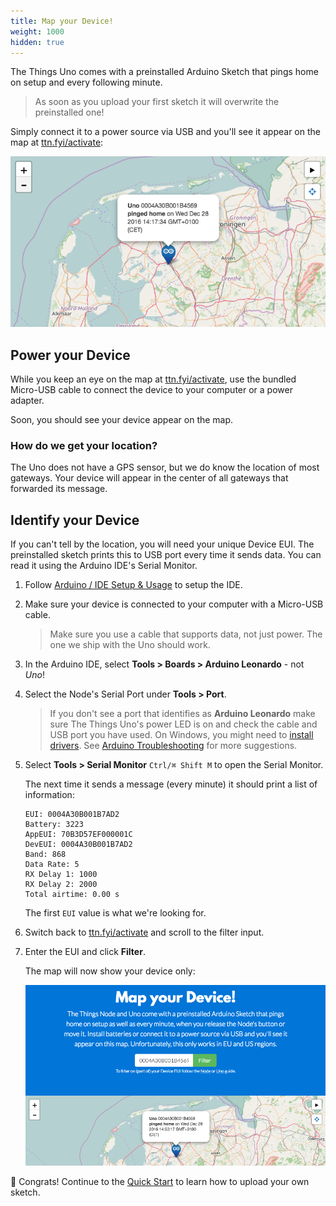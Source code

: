 ```yaml
---
title: Map your Device!
weight: 1000
hidden: true
---
```

The Things Uno comes with a preinstalled Arduino Sketch that pings home on setup and every following minute.

> As soon as you upload your first sketch it will overwrite the preinstalled one!

Simply connect it to a power source via USB and you'll see it appear on the map at [ttn.fyi/activate](http://ttn.fyi/activate):

![Map](../../node/map.png)

## Power your Device

While you keep an eye on the map at [ttn.fyi/activate](http://ttn.fyi/activate), use the bundled Micro-USB cable to connect the device to your computer or a power adapter.

Soon, you should see your device appear on the map.

### How do we get your location?

The Uno does not have a GPS sensor, but we do know the location of most gateways. Your device will appear in the center of all gateways that forwarded its message.

## Identify your Device

If you can't tell by the location, you will need your unique Device EUI. The preinstalled sketch prints this to USB port every time it sends data. You can read it using the Arduino IDE's Serial Monitor.

1.  Follow [Arduino / IDE Setup & Usage](../../arduino/ide.md) to setup the IDE.
2.  Make sure your device is connected to your computer with a Micro-USB cable.    

    > Make sure you use a cable that supports data, not just power. The one we ship with the Uno should work.

3.  In the Arduino IDE, select **Tools > Boards > Arduino Leonardo** - not *Uno*!
4.  Select the Node's Serial Port under **Tools > Port**.

    > If you don't see a port that identifies as **Arduino Leonardo** make sure The Things Uno's power LED is on and check the cable and USB port you have used. On Windows, you might need to [install drivers](https://www.arduino.cc/en/Guide/ArduinoLeonardoMicro#toc2). See [Arduino Troubleshooting](https://www.arduino.cc/en/Guide/Troubleshooting#toc16) for more suggestions.
    
5.  Select **Tools > Serial Monitor** `Ctrl/⌘ Shift M` to open the Serial Monitor.

    The next time it sends a message (every minute) it should print a list of information:

    ```
    EUI: 0004A30B001B7AD2
    Battery: 3223
    AppEUI: 70B3D57EF000001C
    DevEUI: 0004A30B001B7AD2
    Band: 868
    Data Rate: 5
    RX Delay 1: 1000
    RX Delay 2: 2000
    Total airtime: 0.00 s
    ```
    
    The first `EUI` value is what we're looking for.
    
8.  Switch back to [ttn.fyi/activate](http://ttn.fyi/activate) and scroll to the filter input.
9.  Enter the EUI and click **Filter**.

    The map will now show your device only:

    ![Filter](../../node/filter.png)
    
🎉 Congrats! Continue to the [Quick Start](../quick-start.md) to learn how to upload your own sketch.
